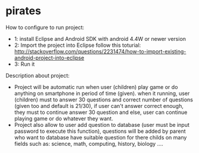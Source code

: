 # pirates
How to configure to run project:
- 1: install Eclipse and Android SDK with android 4.4W or newer version
- 2: Import the project into Eclipse follow this toturial: http://stackoverflow.com/questions/2231474/how-to-import-existing-android-project-into-eclipse
- 3: Run it

Description about project:
- Project will be automatic run when user (children) play game or do anything on smartphone in period of time (given). when it running, user (children) must to answer 30 questions and correct number of questions (given too and default is 21/30), if user can't answer correct enough, they must to continue answer 30 question and else, user can continue playing game or do whatever they want.
- Project also allow to user add question to database (user must be input password to execute this function), questions will be added by parent who want to database have suitable question for there childs on many fields such as: science, math, computing, history, biology ....

